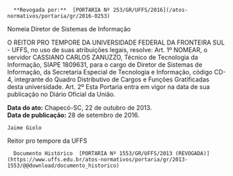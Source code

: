       **Revogada por:**  [PORTARIA Nº 253/GR/UFFS/2016](/atos-normativos/portaria/gr/2016-0253) 

   Nomeia Diretor de Sistemas de Informação  

O REITOR PRO TEMPORE DA UNIVERSIDADE FEDERAL DA FRONTEIRA SUL - UFFS, no uso de suas atribuições legais, resolve: Art. 1º NOMEAR, o servidor CASSIANO CARLOS ZANUZZO, Técnico de Tecnologia da Informação, SIAPE 1809631, para o cargo de Diretor de Sistemas de Informação, da Secretaria Especial de Tecnologia e Informação, código CD-4, integrante do Quadro Distributivo de Cargos e Funções Gratificadas desta universidade. Art. 2º Esta Portaria entra em vigor na data de sua publicação no Diário Oficial da União.

   **Data do ato:** Chapecó-SC, 22 de outubro de 2013.   
 **Data de publicação:**  28 de setembro de 2016. 

    Jaime Giolo   
 Reitor pro tempore da UFFS 

      Documento Histórico  [PORTARIA Nº 1553/GR/UFFS/2013 (REVOGADA)](https://www.uffs.edu.br/atos-normativos/portaria/gr/2013-1553/@@download/documento_historico)     
      